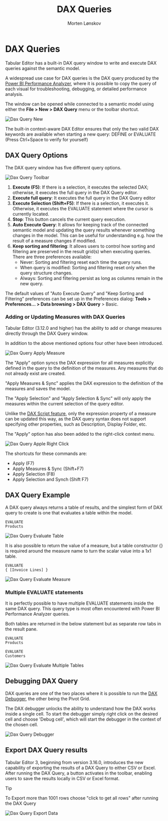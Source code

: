 ﻿---
uid: dax-query
title: DAX Queries
author: Morten Lønskov
updated: 2024-06-03
applies_to:
  editions:
    - edition: Desktop
    - edition: Business
    - edition: Enterprise
---
# DAX Queries

Tabular Editor has a built-in DAX query window to write and execute DAX queries against the semantic model.

A widespread use case for DAX queries is the DAX query produced by the [Power BI Performance Analyzer](https://www.sqlbi.com/articles/introducing-the-power-bi-performance-analyzer/), where it is possible to copy the query of each visual for troubleshooting, debugging, or detailed performance analysis.

The window can be opened while connected to a semantic model using either the **File > New > DAX Query** menu or the toolbar shortcut.

![Dax Query New](~/images/features/dax_query_window/create_new_dax_query.png)

The built-in context-aware DAX Editor ensures that only the two valid DAX keywords are available when starting a new query: DEFINE or EVALUATE (Press Ctrl+Space to verify for yourself)

## DAX Query Options

The DAX query window has five different query options.

![Dax Query Toolbar](~/images/features/dax_query_window/dax_query_toolbar.png)


1. **Execute (F5)**: If there is a selection, it executes the selected DAX; otherwise, it executes the full query in the DAX Query editor.
2. **Execute full query**: It executes the full query in the DAX Query editor
3. **Execute Selection (Shift+F5)**: If there is a selection, it executes it. Otherwise, it executes the EVALUATE statement where the cursor is currently located.
4. **Stop**: This button cancels the current query execution.
5. **Auto Execute Query**: It allows for keeping track of the connected semantic model and updating the query results whenever something changes in the model. This can be useful for understanding e.g. how the result of a measure changes if modified.
6. **Keep sorting and filtering**: It allows users to control how sorting and filtering are preserved in the result grid(s) when executing queries. There are three preferences available:
   - Never: Sorting and filtering reset each time the query runs.
   - When query is modified: Sorting and filtering reset only when the query structure changes.
   - Always: Sorting and filtering persist as long as columns remain in the new query.

The default values of "Auto Execute Query" and "Keep Sorting and Filtering" preferences can be set up in the Preferences dialog: **Tools > Preferences... > Data browsing > DAX Query** > Basic. 

### Adding or Updating Measures with DAX Queries

Tabular Editor (3.12.0 and higher) has the ability to add or change measures directly through the DAX Query window.

In addition to the above mentioned options four other have been introduced.

![Dax Query Apply Measure](~/images/features/dax_query_window/dax_query_apply_measure.png)

The "Apply" option syncs the DAX expression for all measures explicitly defined in the query to the definition of the measures. Any measures that do not already exist are created.

"Apply Measures & Sync" applies the DAX expression to the definition of the measures and saves the model.

The "Apply Selection" and "Apply Selection & Sync" will only apply the measures within the current selection of the query editor.

Unlike the [DAX Script feature](xrefid:dax-scripts), only the expression property of a measure can be updated this way, as the DAX query syntax does not support specifying other properties, such as Description, Display Folder, etc.

The "Apply" option has also been added to the right-click context menu.

![Dax Query Apple Right Click](~/images/features/dax_query_window/dax_query_apply_measure_right_click.png)

The shortcuts for these commands are:

- Apply (F7)
- Apply Measures & Sync (Shift+F7)
- Apply Selection (F8)
- Apply Selection and Synch (Shift F7)

## DAX Query Example

A DAX query always returns a table of results, and the simplest form of DAX query to create is one that evaluates a table within the model.

```DAX
EVALUATE
Products
```

![Dax Query Evaluate Table](~/images/features/dax_query_window/evaluate_table.png)

It is also possible to return the value of a measure, but a table constructor {} is required around the measure name to turn the scalar value into a 1x1 table.

```DAX
EVALUATE
{ [Invoice Lines] }
```

![Dax Query Evaluate Measure](~/images/features/dax_query_window/evaluate_measure.png)

### Multiple EVALUATE statements

It is perfectly possible to have multiple EVALUATE statements inside the same DAX query. This query type is most often encountered with Power BI Performance Analyzer queries.

Both tables are returned in the below statement but as separate row tabs in the result pane.

```DAX
EVALUATE
Products

EVALUATE
Customers
```

![Dax Query Evaluate Multiple Tables](~/images/features/dax_query_window/multiple_evaluate_table.png)

## Debugging DAX Query

DAX queries are one of the two places where it is possible to run the [DAX Debugger](xrefid:dax-debugger), the other being the Pivot Grid.

The DAX debugger unlocks the ability to understand how the DAX works inside a single cell. To start the debugger simply right click on the desired cell and choose 'Debug cell', which will start the debugger in the context of the chosen cell.

![Dax Query Debugger](~/images/features/dax_query_window/dax_query_open_dax_debugger.gif)

## Export DAX Query results

Tabular Editor 3, beginning from version 3.16.0, introduces the new capability of exporting the results of a DAX Query to either CSV or Excel. After running the DAX Query, a button activates in the toolbar, enabling users to save the results locally in CSV or Excel format.

> [!TIP]
> To Export more than 1001 rows choose "click to get all rows" after running the DAX Query

![Dax Query Export Data](~/images/features/dax_query_window/dax_query_export_data.png)

